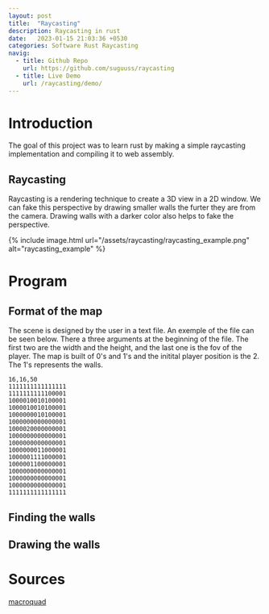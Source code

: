 ```yaml
---
layout: post
title:  "Raycasting"
description: Raycasting in rust
date:   2023-01-15 21:03:36 +0530
categories: Software Rust Raycasting
navig: 
  - title: Github Repo
    url: https://github.com/suguuss/raycasting
  - title: Live Demo
    url: /raycasting/demo/
---
```


# Introduction

The goal of this project was to learn rust by making a simple raycasting implementation and compiling it to web assembly.

## Raycasting

Raycasting is a rendering technique to create a 3D view in a 2D window. We can fake this perspective by drawing smaller walls the furter they are from the camera. Drawing walls with a darker color also helps to fake the perspective.

{% include image.html url="/assets/raycasting/raycasting_example.png" alt="raycasting_example" %}

# Program

## Format of the map

The scene is designed by the user in a text file. An exemple of the file can be seen below. There a three arguments at the beginning of the file. The first two are the width and the height, and the last one is the fov of the player. The map is built of 0's and 1's and the initital player position is the 2. The 1's represents the walls.

```
16,16,50
1111111111111111
1111111111100001
1000010010100001
1000010010100001
1000000010100001
1000000000000001
1000020000000001
1000000000000001
1000000000000001
1000000011000001
1000001111000001
1000001100000001
1000000000000001
1000000000000001
1000000000000001
1111111111111111
```

## Finding the walls



## Drawing the walls


# Sources

[macroquad](https://github.com/not-fl3/macroquad)
